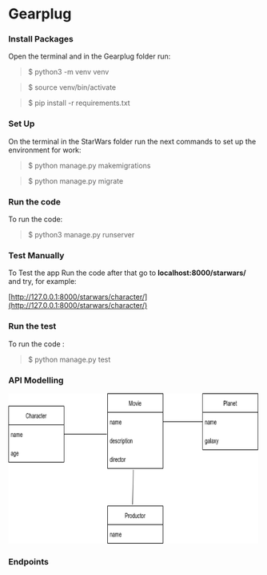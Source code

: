 # Gearplug

### Install Packages

Open the terminal and in the Gearplug folder run:

> $ python3 -m venv venv

> $ source venv/bin/activate

> $ pip install -r requirements.txt

### Set Up

On the terminal in the StarWars folder run the next commands to set up the environment for work:

> $ python manage.py makemigrations

> $ python manage.py migrate


### Run the code
To run the code:

> $ python3 manage.py runserver


### Test Manually
To Test the app Run the code after that go to **localhost:8000/starwars/** and try, for example:

[http://127.0.0.1:8000/starwars/character/](http://127.0.0.1:8000/starwars/character/)

### Run the test
To run the code :

> $ python manage.py test

### API Modelling

<img src="imagen.png" alt="MarineGEO circle logo" style="height: 300px; width:500px;"/>

### Endpoints

